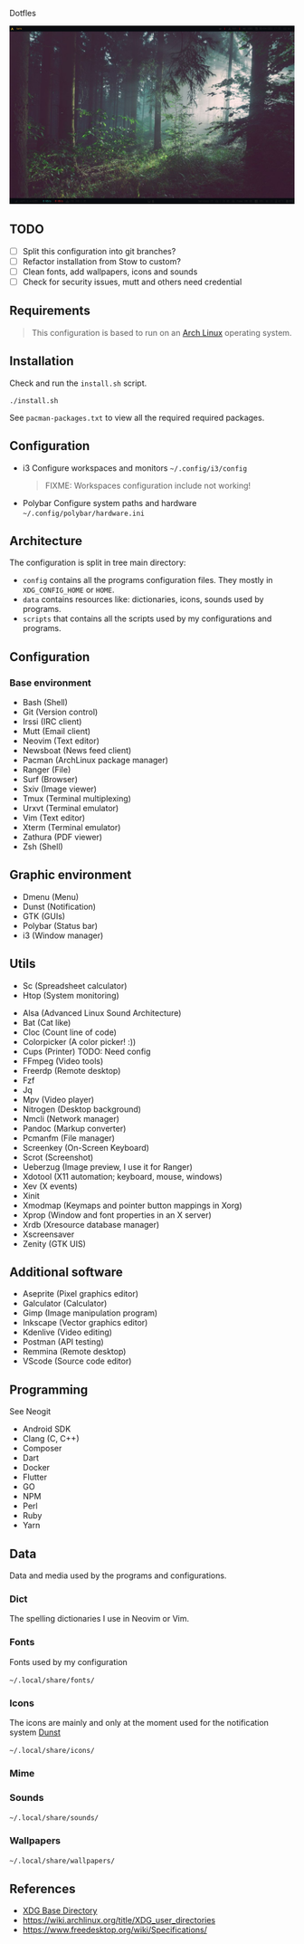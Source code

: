 Dotfles

![Screenshot](./.readme/screenshot_08-04-21-17:35:54.png)

## TODO

- [ ] Split this configuration into git branches? 
- [ ] Refactor installation from Stow to custom?
- [ ] Clean fonts, add wallpapers, icons and sounds
- [ ] Check for security issues, mutt and others need credential

## Requirements

> This configuration is based to run on an [Arch Linux]() operating system.

## Installation

Check and run the `install.sh` script.

```
./install.sh 
```

See `pacman-packages.txt` to view all the required required packages.

## Configuration

- i3
	Configure workspaces and monitors `~/.config/i3/config` 
	> FIXME: Workspaces configuration include not working!

- Polybar
	Configure system paths and hardware `~/.config/polybar/hardware.ini`

## Architecture

The configuration is split in tree main directory: 

- `config` contains all the programs configuration files. They mostly in
	`XDG_CONFIG_HOME` or `HOME`.
- `data` contains resources like: dictionaries, icons, sounds used by programs.
- `scripts` that contains all the scripts used by my configurations and
	programs.

## Configuration

### Base environment

* Bash (Shell)
* Git (Version control)
* Irssi (IRC client)
* Mutt (Email client)
* Neovim (Text editor)
* Newsboat (News feed client)
* Pacman (ArchLinux package manager)
* Ranger (File)
* Surf (Browser)
* Sxiv (Image viewer)
* Tmux (Terminal multiplexing)
* Urxvt (Terminal emulator)
* Vim (Text editor)
* Xterm (Terminal emulator)
* Zathura (PDF viewer)
* Zsh (Shell)

## Graphic environment

* Dmenu (Menu)
* Dunst (Notification)
* GTK (GUIs)
* Polybar (Status bar)
* i3 (Window manager)

## Utils

* Sc (Spreadsheet calculator)
* Htop (System monitoring)
- Alsa (Advanced Linux Sound Architecture)
- Bat (Cat like)
- Cloc (Count line of code)
- Colorpicker (A color picker! :))
- Cups (Printer) TODO: Need config
- FFmpeg (Video tools)
- Freerdp (Remote desktop)
- Fzf
- Jq
- Mpv (Video player)
- Nitrogen (Desktop background)
- Nmcli (Network manager)
- Pandoc (Markup converter)
- Pcmanfm (File manager)
- Screenkey (On-Screen Keyboard)
- Scrot (Screenshot)
- Ueberzug (Image preview, I use it for Ranger)
- Xdotool (X11 automation; keyboard, mouse, windows)
- Xev (X events)
- Xinit
- Xmodmap (Keymaps and pointer button mappings in Xorg)
- Xprop (Window and font properties in an X server)
- Xrdb (Xresource database manager)
- Xscreensaver
- Zenity (GTK UIS)

## Additional software

- Aseprite (Pixel graphics editor)
- Galculator (Calculator)
- Gimp (Image manipulation program)
- Inkscape (Vector graphics editor)
- Kdenlive (Video editing)
- Postman (API testing)
- Remmina (Remote desktop)
- VScode (Source code editor)

## Programming

See Neogit

- Android SDK
- Clang (C, C++)
- Composer
- Dart
- Docker
- Flutter
- GO
- NPM
- Perl
- Ruby
- Yarn

## Data

Data and media used by the programs and configurations.

### Dict

The spelling dictionaries I use in Neovim or Vim.

### Fonts

Fonts used by my configuration

`~/.local/share/fonts/`

### Icons

The icons are mainly and only at the moment used for the notification system
[Dunst](https://github.com/dunst-project/dunst)

`~/.local/share/icons/`

### Mime

### Sounds

`~/.local/share/sounds/`

### Wallpapers

`~/.local/share/wallpapers/`

## References

- [XDG Base Directory](https://wiki.archlinux.org/title/XDG_Base_Directory)
- <https://wiki.archlinux.org/title/XDG_user_directories>
- <https://www.freedesktop.org/wiki/Specifications/>
